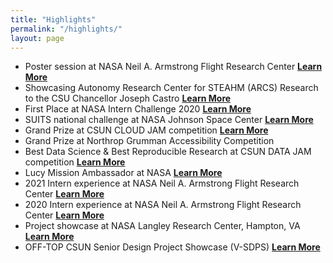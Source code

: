 ```yaml
---
title: "Highlights"
permalink: "/highlights/"
layout: page
---
```


- Poster session at NASA Neil A. Armstrong Flight Research Center <strong>[Learn More](https://ntrs.nasa.gov/api/citations/20205005210/downloads/Poster_AFRC_SARKIS_S_MIKAELIAN.pdf)</strong>
- Showcasing Autonomy Research Center for STEAHM (ARCS) Research to the CSU Chancellor Joseph Castro <strong>[Learn More](https://csunshinetoday.csun.edu/university-news/csu-chancellor-visits-csun-campus-participates-in-community-open-forum/)</strong>
- First Place at NASA Intern Challenge 2020 <strong>[Learn More](https://blogs.nasa.gov/interns/2020/11/02/space-station-20th-celebration-nasa-interns-put-the-art-in-smart/)</strong>
- SUITS national challenge at NASA Johnson Space Center <strong>[Learn More](https://arcs.center/2021/03/16/california-state-university-northridge-arcs-students-join-forces-with-nasa-to-design-next-generation-spacesuits/)</strong>
- Grand Prize at CSUN CLOUD JAM competition <strong>[Learn More](https://csunshinetoday.csun.edu/uncategorized/beehive-monitoring-system-wins-csun-2020-cloud-jam/)</strong>
- Grand Prize at Northrop Grumman Accessibility Competition <strong></strong>
- Best Data Science & Best Reproducible Research at CSUN DATA JAM competition <strong>[Learn More](https://csunshinetoday.csun.edu/health-and-fitness/students-propose-ways-to-strengthen-l-a-in-csuns-datajam-competition/)</strong>
- Lucy Mission Ambassador at NASA <strong>[Learn More](https://www.lspace.asu.edu/lucy-ambassadors?pgid=kcwuq72v-96d76e70-6d9d-4966-8664-d491656b09d6)</strong>
- 2021 Intern experience at NASA Neil A. Armstrong Flight Research Center <strong>[Learn More](https://ntrs.nasa.gov/api/citations/20210020121/downloads/Fiscal%20Year%202021%20Intern%20Experience%20Abstract%20Book.pdf)</strong>
- 2020 Intern experience at NASA Neil A. Armstrong Flight Research Center <strong>[Learn More](https://ntrs.nasa.gov/api/citations/20205005473/downloads/FY20%20Abstract%20Book%20updated.pdf)</strong>
- Project showcase at NASA Langley Research Center, Hampton, VA <strong>[Learn More](https://ntrs.nasa.gov/api/citations/20210015453/downloads/UAM%20Control%20Centric%20Perspective.pdf)</strong>
- OFF-TOP CSUN Senior Design Project Showcase (V-SDPS) <strong>[Learn More](https://www.csun.edu/sites/default/files/V-SDPS%202020%20Abstracts%20with%20Video%20Links%20to%20Presentations%20FINAL.pdf)</strong>
